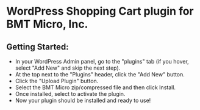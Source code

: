 # WordPress Shopping Cart plugin for BMT Micro, Inc.

## Getting Started:

* In your WordPress Admin panel, go to the "plugins" tab (if you hover, select "Add New" and skip the next step).
* At the top next to the "Plugins" header, click the "Add New" button.
* Click the "Upload Plugin" button.
* Select the BMT Micro zip/compressed file and then click Install.
* Once installed, select to activate the plugin.
* Now your plugin should be installed and ready to use!
